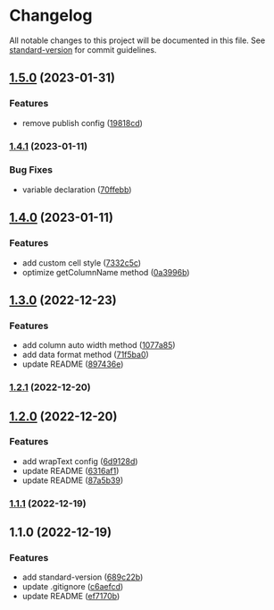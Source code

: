 # Changelog

All notable changes to this project will be documented in this file. See [standard-version](https://github.com/conventional-changelog/standard-version) for commit guidelines.

## [1.5.0](https://codeup.aliyun.com/gupo/node-modules/gupo-xlsx-populate/compare/v1.4.1...v1.5.0) (2023-01-31)


### Features

* remove publish config ([19818cd](https://codeup.aliyun.com/gupo/node-modules/gupo-xlsx-populate/commit/19818cd8b46894133f1d6e489601a2a53e023bf5))

### [1.4.1](https://codeup.aliyun.com/gupo/node-modules/gupo-xlsx-populate/compare/v1.4.0...v1.4.1) (2023-01-11)


### Bug Fixes

* variable declaration ([70ffebb](https://codeup.aliyun.com/gupo/node-modules/gupo-xlsx-populate/commit/70ffebb2fb17fe304eee8d61e289c436510d615e))

## [1.4.0](https://codeup.aliyun.com/gupo/node-modules/gupo-xlsx-populate/compare/v1.3.0...v1.4.0) (2023-01-11)


### Features

* add custom cell style ([7332c5c](https://codeup.aliyun.com/gupo/node-modules/gupo-xlsx-populate/commit/7332c5cfc997feb910e2c06f63296e31b97c3e73))
* optimize getColumnName method ([0a3996b](https://codeup.aliyun.com/gupo/node-modules/gupo-xlsx-populate/commit/0a3996b79314f9e7c40fbe3ee7ed0ab937cf0dc3))

## [1.3.0](https://codeup.aliyun.com/gupo/node-modules/gupo-xlsx-populate/compare/v1.2.1...v1.3.0) (2022-12-23)


### Features

* add column auto width method ([1077a85](https://codeup.aliyun.com/gupo/node-modules/gupo-xlsx-populate/commit/1077a8574b2e9da2d78b5c90ab8634da429e5bd9))
* add data format method ([71f5ba0](https://codeup.aliyun.com/gupo/node-modules/gupo-xlsx-populate/commit/71f5ba038fdcb55d9e62ecc7592ae71153c073c8))
* update README ([897436e](https://codeup.aliyun.com/gupo/node-modules/gupo-xlsx-populate/commit/897436eb9269bd87f958fb510b1a1045b9e85fd9))

### [1.2.1](https://codeup.aliyun.com/gupo/node-modules/gupo-xlsx-populate/compare/v1.2.0...v1.2.1) (2022-12-20)

## [1.2.0](https://codeup.aliyun.com/gupo/node-modules/gupo-xlsx-populate/compare/v1.1.1...v1.2.0) (2022-12-20)


### Features

* add wrapText config ([6d9128d](https://codeup.aliyun.com/gupo/node-modules/gupo-xlsx-populate/commit/6d9128ddd20c1093e03044fa695e8d5a0478faca))
* update README ([6316af1](https://codeup.aliyun.com/gupo/node-modules/gupo-xlsx-populate/commit/6316af13aae5c42d3bd9003d8b890eb9a4810c2f))
* update README ([87a5b39](https://codeup.aliyun.com/gupo/node-modules/gupo-xlsx-populate/commit/87a5b394d3492fe2c82db9797ea5b09e31fb0f17))

### [1.1.1](https://codeup.aliyun.com/gupo/node-modules/gupo-xlsx-populate/compare/v1.1.0...v1.1.1) (2022-12-19)

## 1.1.0 (2022-12-19)


### Features

* add standard-version ([689c22b](https://codeup.aliyun.com/gupo/node-modules/gupo-xlsx-populate/commit/689c22bb92dd80e75ec75c4185ab5a1fe3e0a076))
* update .gitignore ([c6aefcd](https://codeup.aliyun.com/gupo/node-modules/gupo-xlsx-populate/commit/c6aefcdc552846dc0cdd8abc1dc417e2aaf6d304))
* update README ([ef7170b](https://codeup.aliyun.com/gupo/node-modules/gupo-xlsx-populate/commit/ef7170b194e953bd73afa1f8cedd3d87cf213f07))
